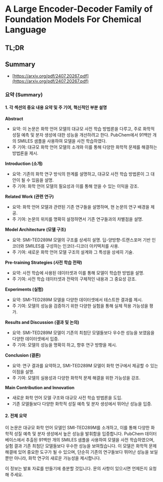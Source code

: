 # A Large Encoder-Decoder Family of Foundation Models For Chemical Language
## TL;DR
## Summary
- [https://arxiv.org/pdf/2407.20267.pdf](https://arxiv.org/pdf/2407.20267.pdf)

### 요약 (Summary)

#### 1. 각 섹션의 중요 내용 요약 및 주 기여, 혁신적인 부분 설명

**Abstract**
* 요약: 이 논문은 화학 언어 모델의 대규모 사전 학습 방법론을 다루고, 주로 화학적 성질 예측 및 분자 생성에 대한 성능을 개선하려고 한다. PubChem에서 91백만 개의 SMILES 샘플을 사용하여 모델을 사전 학습하였다.
* 주 기여: 대규모 화학 언어 모델의 소개와 이를 통해 다양한 화학적 문제를 해결하는 방법론을 제시.
  
**Introduction (소개)**
* 요약: 기존의 화학 연구 방식의 한계를 설명하고, 대규모 사전 학습 방법론이 그 대안이 될 수 있음을 설명.
* 주 기여: 화학 언어 모델의 필요성과 이를 통해 얻을 수 있는 이익을 강조.

**Related Work (관련 연구)**
* 요약: 화학 언어 모델과 관련된 기존 연구들을 설명하며, 현 논문의 연구 배경을 제공.
* 주 기여: 논문의 위치를 명확히 설정하면서 기존 연구들과의 차별점을 설명.

**Model Architecture (모델 구조)**
* 요약: SMI-TED289M 모델의 구조를 상세히 설명. 딥-양방향-트랜스포머 기반 인코더와 SMILES를 구성하는 인코더-디코더 아키텍처를 사용.
* 주 기여: 새로운 화학 언어 모델 구조의 설계와 그 특성을 상세히 기술.

**Pre-training Strategies (사전 학습 전략)**
* 요약: 사전 학습에 사용된 데이터셋과 이를 통해 모델이 학습한 방법을 설명.
* 주 기여: 사전 학습 데이터셋과 전략의 구체적인 내용과 그 중요성 강조.

**Experiments (실험)**
* 요약: SMI-TED289M 모델을 다양한 데이터셋에서 테스트한 결과를 제시.
* 주 기여: 모델의 성능을 검증하기 위한 다양한 실험을 통해 실제 적용 가능성을 평가.

**Results and Discussion (결과 및 논의)**
* 요약: SMI-TED289M 모델이 기존의 최첨단 모델들보다 우수한 성능을 보였음을 다양한 데이터셋에서 입증.
* 주 기여: 모델의 성능을 명확히 하고, 향후 연구 방향을 제시.

**Conclusion (결론)**
* 요약: 연구 결과를 요약하고, SMI-TED289M 모델이 화학 연구에서 제공할 수 있는 이점을 설명.
* 주 기여: 모델의 실용성과 다양한 화학적 문제 해결을 위한 가능성을 강조.

**Main Contribution and Innovation**
* 새로운 화학 언어 모델 구조와 대규모 사전 학습 방법론을 도입.
* 기존 모델들보다 다양한 화학적 성질 예측 및 분자 생성에서 뛰어난 성능을 입증.

#### 2. 전체 요약

이 논문은 대규모 화학 언어 모델인 SMI-TED289M를 소개하고, 이를 통해 다양한 화학적 성질 예측 및 분자 생성에서 높은 성능을 발휘함을 입증합니다. PubChem 데이터베이스에서 추출된 91백만 개의 SMILES 샘플을 사용하여 모델을 사전 학습하였으며, 실험 결과 기존 최첨단 모델들보다 우수한 성능을 보여줬습니다. 이 모델은 화학적 문제 해결에 있어 중요한 도구가 될 수 있으며, 단순히 기존의 연구들보다 뛰어난 성능을 보일 뿐만 아니라, 화학 연구의 새로운 가능성을 제시합니다. 

이 정보는 발표 자료를 만들기에 충분할 것입니다. 문의 사항이 있으시면 언제든지 요청해 주세요.